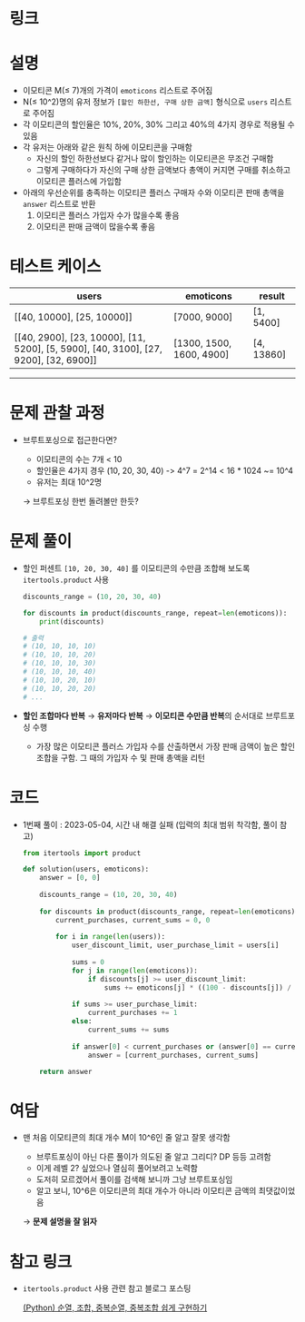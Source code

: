 # 링크

[](https://school.programmers.co.kr/learn/courses/30/lessons/150368)

# **설명**

- 이모티콘 M(≤ 7)개의 가격이 `emoticons` 리스트로 주어짐
- N(≤ 10^2)명의 유저 정보가 `[할인 하한선, 구매 상한 금액]` 형식으로 `users` 리스트로 주어짐
- 각 이모티콘의 할인율은 10%, 20%, 30% 그리고 40%의 4가지 경우로 적용될 수 있음
- 각 유저는 아래와 같은 원칙 하에 이모티콘을 구매함
    - 자신의 할인 하한선보다 같거나 많이 할인하는 이모티콘은 무조건 구매함
    - 그렇게 구매하다가 자신의 구매 상한 금액보다 총액이 커지면 구매를 취소하고 이모티콘 플러스에 가입함
- 아래의 우선순위를 충족하는 이모티콘 플러스 구매자 수와 이모티콘 판매 총액을 `answer` 리스트로 반환
    1. 이모티콘 플러스 가입자 수가 많을수록 좋음
    2. 이모티콘 판매 금액이 많을수록 좋음

# 테스트 케이스

| users | emoticons | result |
| --- | --- | --- |
| [[40, 10000], [25, 10000]] | [7000, 9000] | [1, 5400] |
| [[40, 2900], [23, 10000], [11, 5200], [5, 5900], [40, 3100], [27, 9200], [32, 6900]] | [1300, 1500, 1600, 4900] | [4, 13860] |

---

# **문제 관찰 과정**

- 브루트포싱으로 접근한다면?
    - 이모티콘의 수는 7개 < 10
    - 할인율은 4가지 경우 (10, 20, 30, 40) -> 4^7 = 2^14 < 16 * 1024 ~= 10^4
    - 유저는 최대 10^2명
    
    → 브루트포싱 한번 돌려볼만 한듯?
    

# **문제 풀이**

- 할인 퍼센트 `[10, 20, 30, 40]` 를 이모티콘의 수만큼 조합해 보도록 `itertools.product` 사용
    
    ```python
    discounts_range = (10, 20, 30, 40)
    
    for discounts in product(discounts_range, repeat=len(emoticons)):
        print(discounts)
    
    # 출력
    # (10, 10, 10, 10)
    # (10, 10, 10, 20)
    # (10, 10, 10, 30)
    # (10, 10, 10, 40)
    # (10, 10, 20, 10)
    # (10, 10, 20, 20)
    # ...
    ```
    
- **할인 조합마다 반복** → **유저마다 반복** → **이모티콘 수만큼 반복**의 순서대로 브루트포싱 수행
    - 가장 많은 이모티콘 플러스 가입자 수를 산출하면서 가장 판매 금액이 높은 할인 조합을 구함. 그 때의 가입자 수 및 판매 총액을 리턴

# **코드**

- 1번째 풀이 : 2023-05-04, 시간 내 해결 실패 (입력의 최대 범위 착각함, 풀이 참고)
    
    ```python
    from itertools import product
    
    def solution(users, emoticons):
        answer = [0, 0]
        
        discounts_range = (10, 20, 30, 40)
        
        for discounts in product(discounts_range, repeat=len(emoticons)):
            current_purchases, current_sums = 0, 0
            
            for i in range(len(users)):
                user_discount_limit, user_purchase_limit = users[i]
                
                sums = 0
                for j in range(len(emoticons)):
                    if discounts[j] >= user_discount_limit:
                        sums += emoticons[j] * ((100 - discounts[j]) / 100)
                        
                if sums >= user_purchase_limit:
                    current_purchases += 1
                else:
                    current_sums += sums
                    
                if answer[0] < current_purchases or (answer[0] == current_purchases and answer[1] < current_sums):
                    answer = [current_purchases, current_sums]
    
        return answer
    ```
    

# **여담**

- 맨 처음 이모티콘의 최대 개수 M이 10^6인 줄 알고 잘못 생각함
    - 브루트포싱이 아닌 다른 풀이가 의도된 줄 알고 그리디? DP 등등 고려함
    - 이게 레벨 2? 싶었으나 열심히 풀어보려고 노력함
    - 도저히 모르겠어서 풀이를 검색해 보니까 그냥 브루트포싱임
    - 알고 보니, 10^6은 이모티콘의 최대 개수가 아니라 이모티콘 금액의 최댓값이었음
    
    → **문제 설명을 잘 읽자**
    

# 참고 링크

- `itertools.product` 사용 관련 참고 블로그 포스팅
    
    [(Python) 순열, 조합, 중복순열, 중복조합 쉽게 구현하기](https://juhee-maeng.tistory.com/91)
